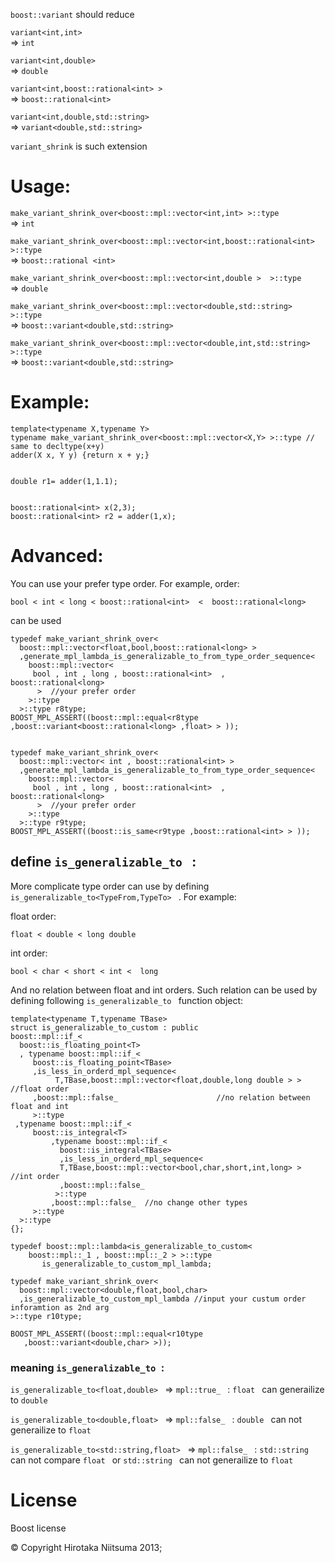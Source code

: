 `boost::variant` should reduce

`variant<int,int> `  
=> `int`

`variant<int,double> `  
=> `double `


`variant<int,boost::rational<int> > `  
=> `boost::rational<int> `  

`variant<int,double,std::string> `  
=> `variant<double,std::string>`

`variant_shrink` is such extension

# Usage:

`make_variant_shrink_over<boost::mpl::vector<int,int> >::type`  
=> `int` 

`make_variant_shrink_over<boost::mpl::vector<int,boost::rational<int> >::type `  
=> `boost::rational <int>`

`make_variant_shrink_over<boost::mpl::vector<int,double >  >::type `  
=> `double `

`make_variant_shrink_over<boost::mpl::vector<double,std::string> >::type `  
=> `boost::variant<double,std::string>`

`make_variant_shrink_over<boost::mpl::vector<double,int,std::string> >::type `  
=> `boost::variant<double,std::string>`


# Example:

    template<typename X,typename Y> 
    typename make_variant_shrink_over<boost::mpl::vector<X,Y> >::type // same to decltype(x+y)
    adder(X x, Y y) {return x + y;} 
    
    
    double r1= adder(1,1.1); 
    
    
    boost::rational<int> x(2,3); 
    boost::rational<int> r2 = adder(1,x); 



# Advanced:
You can use your prefer type order.
For example, order:

    bool < int < long < boost::rational<int>  <  boost::rational<long>

can be used 

    typedef make_variant_shrink_over<
      boost::mpl::vector<float,bool,boost::rational<long> >       
      ,generate_mpl_lambda_is_generalizable_to_from_type_order_sequence<      
        boost::mpl::vector<
         bool , int , long , boost::rational<int>  ,  boost::rational<long>
          >  //your prefer order
        >::type
      >::type r8type;
    BOOST_MPL_ASSERT((boost::mpl::equal<r8type ,boost::variant<boost::rational<long> ,float> > ));


    typedef make_variant_shrink_over<
      boost::mpl::vector< int , boost::rational<int> >
      ,generate_mpl_lambda_is_generalizable_to_from_type_order_sequence<      
        boost::mpl::vector<
         bool , int , long , boost::rational<int>  ,  boost::rational<long>  
          >  //your prefer order
        >::type
      >::type r9type;
    BOOST_MPL_ASSERT((boost::is_same<r9type ,boost::rational<int> > ));

## define `is_generalizable_to ` :

More complicate type order can use by defining `is_generalizable_to<TypeFrom,TypeTo> ` .
For example:

float order:

    float < double < long double

int order:

    bool < char < short < int <  long  

And no relation between float and int orders.
Such relation can be used by defining following `is_generalizable_to ` function object:



    template<typename T,typename TBase>
    struct is_generalizable_to_custom : public
    boost::mpl::if_<
      boost::is_floating_point<T>
      , typename boost::mpl::if_< 
         boost::is_floating_point<TBase>
    	 ,is_less_in_orderd_mpl_sequence<
              T,TBase,boost::mpl::vector<float,double,long double > >  //float order
    	 ,boost::mpl::false_                      //no relation between float and int
    	 >::type
	 ,typename boost::mpl::if_<
	     boost::is_integral<T>
    	     ,typename boost::mpl::if_<
	           boost::is_integral<TBase>
      		   ,is_less_in_orderd_mpl_sequence<
               T,TBase,boost::mpl::vector<bool,char,short,int,long> > //int order
      		   ,boost::mpl::false_
              >::type
    	     ,boost::mpl::false_  //no change other types
         >::type 
      >::type
    {};
    
    typedef boost::mpl::lambda<is_generalizable_to_custom<
        boost::mpl::_1 , boost::mpl::_2 > >::type 
           is_generalizable_to_custom_mpl_lambda;

    typedef make_variant_shrink_over<
      boost::mpl::vector<double,float,bool,char> 
      ,is_generalizable_to_custom_mpl_lambda //input your custum order inforamtion as 2nd arg
    >::type r10type;

    BOOST_MPL_ASSERT((boost::mpl::equal<r10type 
       ,boost::variant<double,char> >));

### meaning `is_generalizable_to `:

`is_generalizable_to<float,double> ` => `mpl::true_ ` : `float ` can generailize to `double `

`is_generalizable_to<double,float> ` => `mpl::false_ ` : `double ` can not generailize to `float `

`is_generalizable_to<std::string,float> ` => `mpl::false_ ` : `std::string ` can not compare `float ` or `std::string ` can not generailize to `float `




# License

Boost license


© Copyright Hirotaka Niitsuma 2013;
